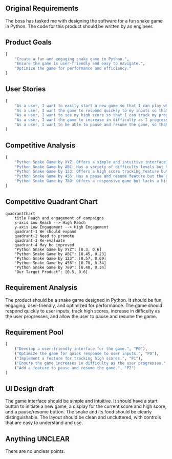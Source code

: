 ## Original Requirements
The boss has tasked me with designing the software for a fun snake game in Python. The code for this product should be written by an engineer.

## Product Goals
```python
[
    "Create a fun and engaging snake game in Python.",
    "Ensure the game is user-friendly and easy to navigate.",
    "Optimize the game for performance and efficiency."
]
```

## User Stories
```python
[
    "As a user, I want to easily start a new game so that I can play whenever I want.",
    "As a user, I want the game to respond quickly to my inputs so that I can control the snake effectively.",
    "As a user, I want to see my high score so that I can track my progress and aim to beat it.",
    "As a user, I want the game to increase in difficulty as I progress, so that it remains challenging and engaging.",
    "As a user, I want to be able to pause and resume the game, so that I can take breaks when needed."
]
```

## Competitive Analysis
```python
[
    "Python Snake Game by XYZ: Offers a simple and intuitive interface but lacks advanced features.",
    "Python Snake Game by ABC: Has a variety of difficulty levels but the game performance is not optimal.",
    "Python Snake Game by 123: Offers a high score tracking feature but the user interface is not user-friendly.",
    "Python Snake Game by 456: Has a pause and resume feature but the game does not increase in difficulty over time.",
    "Python Snake Game by 789: Offers a responsive game but lacks a high score tracking feature."
]
```

## Competitive Quadrant Chart
```mermaid
quadrantChart
    title Reach and engagement of campaigns
    x-axis Low Reach --> High Reach
    y-axis Low Engagement --> High Engagement
    quadrant-1 We should expand
    quadrant-2 Need to promote
    quadrant-3 Re-evaluate
    quadrant-4 May be improved
    "Python Snake Game by XYZ": [0.3, 0.6]
    "Python Snake Game by ABC": [0.45, 0.23]
    "Python Snake Game by 123": [0.57, 0.69]
    "Python Snake Game by 456": [0.78, 0.34]
    "Python Snake Game by 789": [0.40, 0.34]
    "Our Target Product": [0.5, 0.6]
```

## Requirement Analysis
The product should be a snake game designed in Python. It should be fun, engaging, user-friendly, and optimized for performance. The game should respond quickly to user inputs, track high scores, increase in difficulty as the user progresses, and allow the user to pause and resume the game.

## Requirement Pool
```python
[
    ("Develop a user-friendly interface for the game.", "P0"),
    ("Optimize the game for quick response to user inputs.", "P0"),
    ("Implement a feature for tracking high scores.", "P1"),
    ("Ensure the game increases in difficulty as the user progresses.", "P1"),
    ("Add a feature to pause and resume the game.", "P2")
]
```

## UI Design draft
The game interface should be simple and intuitive. It should have a start button to initiate a new game, a display for the current score and high score, and a pause/resume button. The snake and its food should be clearly distinguishable. The layout should be clean and uncluttered, with controls that are easy to understand and use.

## Anything UNCLEAR
There are no unclear points.